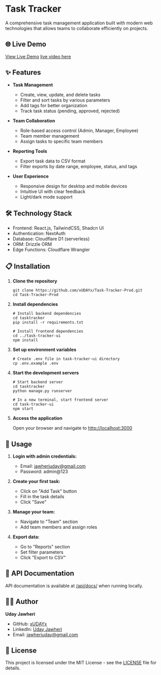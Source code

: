# Task Tracker

A comprehensive task management application built with modern web technologies that allows teams to collaborate efficiently on projects.

## 🌐 Live Demo

[View Live Demo](https://task-tracker-prod.vercel.app/)
[live video here]([https://komododecks.com/recordings/sqexB9ynvcpSvXpxWfUj])

## ✨ Features

- **Task Management**
  - Create, view, update, and delete tasks
  - Filter and sort tasks by various parameters
  - Add tags for better organization
  - Track task status (pending, approved, rejected)

- **Team Collaboration**
  - Role-based access control (Admin, Manager, Employee)
  - Team member management
  - Assign tasks to specific team members

- **Reporting Tools**
  - Export task data to CSV format
  - Filter exports by date range, employee, status, and tags

- **User Experience**
  - Responsive design for desktop and mobile devices
  - Intuitive UI with clear feedback
  - Light/dark mode support

## 🛠️ Technology Stack

- Frontend: React.js, TailwindCSS, Shadcn UI
- Authentication: NextAuth
- Database: Cloudflare D1 (serverless)
- ORM: Drizzle ORM
- Edge Functions: Cloudflare Wrangler

## 📋 Installation

1. **Clone the repository**
   ```
   git clone https://github.com/xUDAYx/Task-Tracker-Prod.git
   cd Task-Tracker-Prod
   ```

2. **Install dependencies**
   ```
   # Install backend dependencies
   cd tasktracker
   pip install -r requirements.txt

   # Install frontend dependencies
   cd ../task-tracker-ui
   npm install
   ```

3. **Set up environment variables**
   ```
   # Create .env file in task-tracker-ui directory
   cp .env.example .env
   ```

4. **Start the development servers**
   ```
   # Start backend server
   cd tasktracker
   python manage.py runserver

   # In a new terminal, start frontend server
   cd task-tracker-ui
   npm start
   ```

5. **Access the application**
   
   Open your browser and navigate to [http://localhost:3000](http://localhost:3000)

## 🚀 Usage

1. **Login with admin credentials:**
   - Email: jawheriuday@gmail.com
   - Password: admin@123

2. **Create your first task:**
   - Click on "Add Task" button
   - Fill in the task details
   - Click "Save"

3. **Manage your team:**
   - Navigate to "Team" section
   - Add team members and assign roles

4. **Export data:**
   - Go to "Reports" section
   - Set filter parameters
   - Click "Export to CSV"

## 📝 API Documentation

API documentation is available at [/api/docs/](http://localhost:8000/api/docs/) when running locally.

## 👨‍💻 Author

**Uday Jawheri**

- GitHub: [xUDAYx](https://github.com/xUDAYx)
- LinkedIn: [Uday Jawheri](https://linkedin.com/in/udayjawheri)
- Email: jawheriuday@gmail.com

## 📄 License

This project is licensed under the MIT License - see the [LICENSE](LICENSE) file for details.
